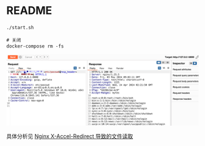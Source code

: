 # README

```
./start.sh

# 关闭
docker-compose rm -fs
```

![img.png](img.png)

具体分析见 [Nginx X-Accel-Redirect 导致的文件读取](https://wx.zsxq.com/dweb2/index/topic_detail/2855224411258851)